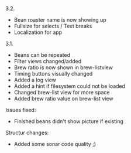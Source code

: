 3.2.
- Bean roaster name is now showing up
- Fullsize for selects / Text breaks
- Localization for app

3.1.
- Beans can be repeated
- Filter views changed/added
- Brew ratio is now shown in brew-listview
- Timing buttons visually changed
- Added a log view 
- Added a hint if filesystem could not be loaded
- Changed brew-list view for more space
- Added brew ratio value on brew-list view


Issues  fixed:
- Finished beans didn't show  picture if existing

Structur changes:
- Added some sonar code quality ;)
